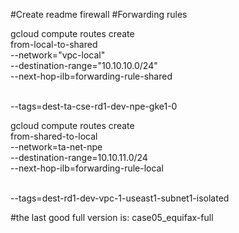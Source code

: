 #Create readme firewall
#Forwarding rules

gcloud compute routes create \
from-local-to-shared \
--network="vpc-local" \
--destination-range="10.10.10.0/24"  \
--next-hop-ilb=forwarding-rule-shared


\
--tags=dest-ta-cse-rd1-dev-npe-gke1-0



gcloud compute routes create \
from-shared-to-local \
--network=ta-net-npe \
--destination-range=10.10.11.0/24  \
--next-hop-ilb=forwarding-rule-local






\
--tags=dest-rd1-dev-vpc-1-useast1-subnet1-isolated



#the last good full version is: case05_equifax-full